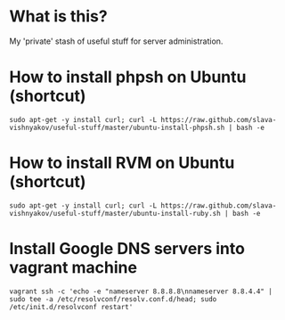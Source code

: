 What is this?
===

My 'private' stash of useful stuff for server administration.

How to install phpsh on Ubuntu (shortcut)
===

`sudo apt-get -y install curl; curl -L https://raw.github.com/slava-vishnyakov/useful-stuff/master/ubuntu-install-phpsh.sh | bash -e`

How to install RVM on Ubuntu (shortcut)
===

`sudo apt-get -y install curl; curl -L https://raw.github.com/slava-vishnyakov/useful-stuff/master/ubuntu-install-ruby.sh | bash -e`

Install Google DNS servers into vagrant machine
===

`vagrant ssh -c 'echo -e "nameserver 8.8.8.8\nnameserver 8.8.4.4" | sudo tee -a /etc/resolvconf/resolv.conf.d/head; sudo /etc/init.d/resolvconf restart'`
